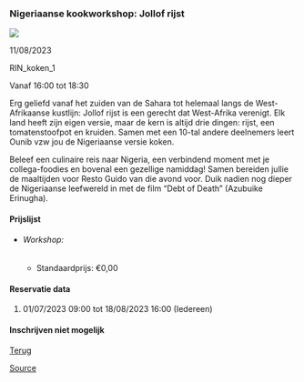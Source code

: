### Nigeriaanse kookworkshop: Jollof rijst

![](https://s3-eu-west-1.amazonaws.com/os-kwdo/prod/vgc/images/activity/649ab4d37e843_pixzolo-photography-Jollof.jpg)

11/08/2023

RIN\_koken\_1

Vanaf 16:00 tot 18:30

Erg geliefd vanaf het zuiden van de Sahara tot helemaal langs de West-Afrikaanse kustlijn: Jollof rijst is een gerecht dat West-Afrika verenigt. Elk land heeft zijn eigen versie, maar de kern is altijd drie dingen: rijst, een tomatenstoofpot en kruiden. Samen met een 10-tal andere deelnemers leert Ounib vzw jou de Nigeriaanse versie koken.  
  
Beleef een culinaire reis naar Nigeria, een verbindend moment met je collega-foodies en bovenal een gezellige namiddag! Samen bereiden jullie de maaltijden voor Resto Guido van die avond voor. Duik nadien nog dieper de Nigeriaanse leefwereld in met de film “Debt of Death” (Azubuike Erinugha).  
  
  

#### Prijslijst

* ###### Workshop:
    
    * Standaardprijs: €0,00

  

#### Reservatie data

1.  01/07/2023 09:00 tot 18/08/2023 16:00 (Iedereen)

#### Inschrijven niet mogelijk

[Terug](/activity/index)

[Source](https://tickets.vgc.be/ticketingActivity/subscribe/RIN_koken_1)